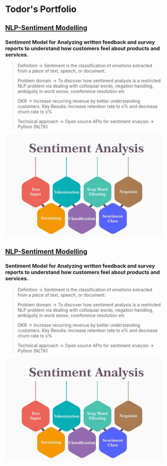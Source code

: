 # Todor's Portfolio

## [NLP-Sentiment Modelling](https://github.com/tvelichkovt/PyTorch)

### Sentiment Model for Analyzing written feedback and survey reports to understand how customers feel about products and services.

> Definition -> Sentiment is the classification of emotions extracted from a piece of text, speech, or document.

> Problem domain ->  To discover how sentiment analysis is a restricted NLP problem via dealing with colloquial words, negation handling, ambiguity in word sense, coreference resolution etc

> OKR -> Increase recurring revenue by better understanding customers. Key Results: Increase retention rate to x% and decrease churn rate to x%

> Technical approach -> Open source APIs for sentiment snalysis -> Python (NLTK)

![](/images/tvelichkovtNLPsentiment.PNG)

## [NLP-Sentiment Modelling](https://github.com/tvelichkovt/PyTorch)

### Sentiment Model for Analyzing written feedback and survey reports to understand how customers feel about products and services.

> Definition -> Sentiment is the classification of emotions extracted from a piece of text, speech, or document.

> Problem domain ->  To discover how sentiment analysis is a restricted NLP problem via dealing with colloquial words, negation handling, ambiguity in word sense, coreference resolution etc

> OKR -> Increase recurring revenue by better understanding customers. Key Results: Increase retention rate to x% and decrease churn rate to x%

> Technical approach -> Open source APIs for sentiment snalysis -> Python (NLTK)

![](/images/tvelichkovtNLPsentiment.PNG)

